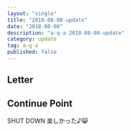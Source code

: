```yaml
---
layout: "single"
title: "2018-08-08-update"
date: "2018-08-08"
description: "a-q-a 2018-08-08-update"
category: update
tag: a-q-a
published: false
---
```


## Letter


## Continue Point

SHUT DOWN
楽しかった♪:smile_cat:
